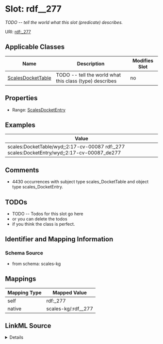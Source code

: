 

# Slot: rdf__277


_TODO -- tell the world what this slot (predicate) describes._





URI: [rdf:_277](http://www.w3.org/1999/02/22-rdf-syntax-ns#_277)



<!-- no inheritance hierarchy -->





## Applicable Classes

| Name | Description | Modifies Slot |
| --- | --- | --- |
| [ScalesDocketTable](../classes/ScalesDocketTable.md) | TODO -- tell the world what this class (type) describes |  no  |







## Properties

* Range: [ScalesDocketEntry](../classes/ScalesDocketEntry.md)






## Examples

| Value |
| --- |
| scales:DocketTable/wyd;;2:17-cv-00087 rdf:_277 scales:DocketEntry/wyd;;2:17-cv-00087_de277 |

## Comments

* 4430 occurrences with subject type scales_DocketTable and object type scales_DocketEntry.

## TODOs

* TODO -- Todos for this slot go here
* or you can delete the todos
* if you think the class is perfect.

## Identifier and Mapping Information







### Schema Source


* from schema: scales-kg




## Mappings

| Mapping Type | Mapped Value |
| ---  | ---  |
| self | rdf:_277 |
| native | scales-kg/:rdf__277 |




## LinkML Source

<details>
```yaml
name: rdf__277
description: TODO -- tell the world what this slot (predicate) describes.
todos:
- TODO -- Todos for this slot go here
- or you can delete the todos
- if you think the class is perfect.
comments:
- 4430 occurrences with subject type scales_DocketTable and object type scales_DocketEntry.
examples:
- value: scales:DocketTable/wyd;;2:17-cv-00087 rdf:_277 scales:DocketEntry/wyd;;2:17-cv-00087_de277
from_schema: scales-kg
rank: 1000
slot_uri: rdf:_277
alias: rdf__277
domain_of:
- scales_DocketTable
range: scales_DocketEntry

```
</details>